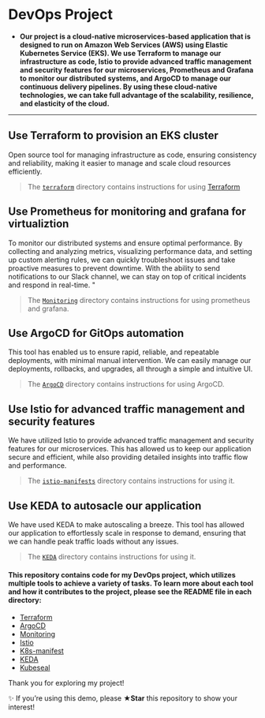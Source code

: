  # DevOps Project 

- **Our project is a cloud-native microservices-based application that is designed to run on Amazon Web Services (AWS) using Elastic Kubernetes Service (EKS). We use Terraform to manage our infrastructure as code, Istio to provide advanced traffic management and security features for our microservices, Prometheus and Grafana to monitor our distributed systems, and ArgoCD to manage our continuous delivery pipelines. By using these cloud-native technologies, we can take full advantage of the scalability, resilience, and elasticity of the cloud.**
______

## Use Terraform to provision an EKS cluster

Open source tool for managing infrastructure as code, ensuring consistency and reliability, making it easier to manage and scale cloud resources efficiently. 

> The [`terraform`](./Terraform) directory contains instructions for using [Terraform](https://www.terraform.io/intro) 

## Use Prometheus for monitoring and grafana for virtualiztion

 To monitor our distributed systems and ensure optimal performance. By collecting and analyzing metrics, visualizing performance data, and setting up custom alerting rules, we can quickly troubleshoot issues and take proactive measures to prevent downtime. With the ability to send notifications to our Slack channel, we can stay on top of critical incidents and respond in real-time. "

> The [`Monitoring`](./Monitoring) directory contains instructions for using prometheus and grafana.

## Use ArgoCD for GitOps automation 

This tool has enabled us to ensure rapid, reliable, and repeatable deployments, with minimal manual intervention. We can easily manage our deployments, rollbacks, and upgrades, all through a simple and intuitive UI.

> The [`ArgoCD`](./ArgoCD) directory contains instructions for using ArgoCD.

## Use Istio for advanced traffic management and security features

We have utilized Istio to provide advanced traffic management and security features for our microservices. This has allowed us to keep our application secure and efficient, while also providing detailed insights into traffic flow and performance. 

> The [`istio-manifests`](./istio-manifests/) directory contains instructions for using it.

## Use KEDA to autosacle our application

 We have used KEDA to make autoscaling a breeze. This tool has allowed our application to effortlessly scale in response to demand, ensuring that we can handle peak traffic loads without any issues.

> The [`KEDA`](./KEDA/) directory contains instructions for using it.



#### This repository contains code for my DevOps project, which utilizes multiple tools to achieve a variety of tasks. To learn more about each tool and how it contributes to the project, please see the README file in each directory:

- [Terraform](./Terraform/README.md)
- [ArgoCD](./ArgoCD/README.md)
- [Monitoring](./Monitoring/README.md)
- [Istio](./Istio%20manifests/README.md)
- [K8s-manifest](./kubernetes/README.md)
- [KEDA](./KEDA/README.md)
- [Kubeseal](https://github.com/mmelmesary/DevOps-Project/tree/master/Monitoring#step-2)



Thank you for exploring my project!


✨ If you’re using this demo, please **★Star** this repository to show your interest!